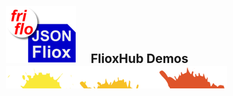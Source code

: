 

# ![logo](docs/images/Json-Fliox.svg)     **FlioxHub Demos**      ![SPLASH](docs/images/paint-splatter.svg)

